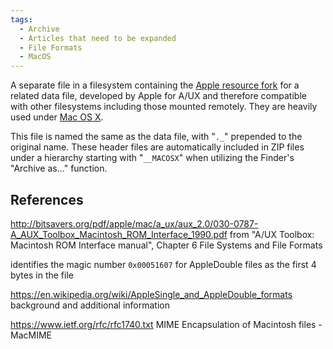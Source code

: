 ```yaml
---
tags:
  - Archive
  - Articles that need to be expanded
  - File Formats
  - MacOS
---
```

A separate file in a filesystem containing the [Apple resource
fork](https://en.wikipedia.org/wiki/Resource_fork) for a related data file,
developed by Apple for A/UX and therefore compatible with other filesystems
including those mounted remotely. They are heavily used under [Mac OS
X](mac_os_x.md).

This file is named the same as the data file, with "`._`" prepended to the
original name. These header files are automatically included in ZIP files under
a hierarchy starting with "`__MACOSX`" when utilizing the Finder's "Archive
as..." function.

## References

<http://bitsavers.org/pdf/apple/mac/a_ux/aux_2.0/030-0787-A_AUX_Toolbox_Macintosh_ROM_Interface_1990.pdf>
from "A/UX Toolbox: Macintosh ROM Interface manual", Chapter 6 File Systems and
File Formats

identifies the magic number `0x00051607` for AppleDouble files as the first 4
bytes in the file

<!-- -->

<https://en.wikipedia.org/wiki/AppleSingle_and_AppleDouble_formats>
background and additional information

<!-- -->

<https://www.ietf.org/rfc/rfc1740.txt>
MIME Encapsulation of Macintosh files - MacMIME
